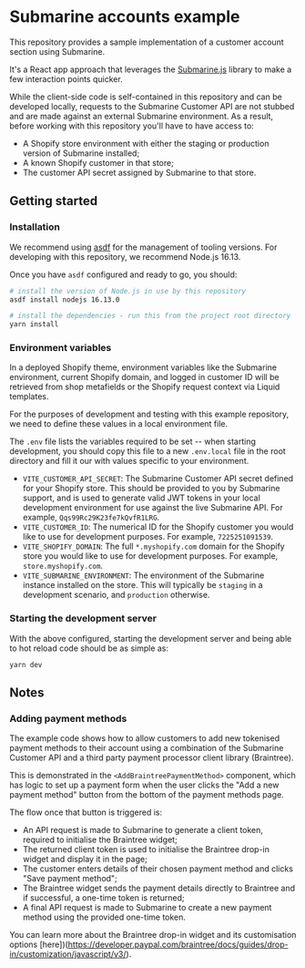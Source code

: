 # Submarine accounts example
This repository provides a sample implementation of a customer account section using Submarine.

It's a React app approach that leverages the [Submarine.js](https://github.com/submarine/submarine-js) library to make
a few interaction points quicker.

While the client-side code is self-contained in this repository and can be developed locally, requests to the Submarine
Customer API are not stubbed and are made against an external Submarine environment. As a result, before working with
this repository you'll have to have access to:

* A Shopify store environment with either the staging or production version of Submarine installed;
* A known Shopify customer in that store;
* The customer API secret assigned by Submarine to that store.

## Getting started

### Installation
We recommend using [asdf](https://github.com/asdf-vm/asdf) for the management of tooling versions. For developing with
this repository, we recommend Node.js 16.13.

Once you have `asdf` configured and ready to go, you should:

```bash
# install the version of Node.js in use by this repository
asdf install nodejs 16.13.0

# install the dependencies - run this from the project root directory
yarn install
```

### Environment variables
In a deployed Shopify theme, environment variables like the Submarine environment, current Shopify domain, and logged
in customer ID will be retrieved from shop metafields or the Shopify request context via Liquid templates.

For the purposes of development and testing with this example repository, we need to define these values in a local
environment file.

The `.env` file lists the variables required to be set -- when starting development, you should copy this file to a new
`.env.local` file in the root directory and fill it our with values specific to your environment.

* `VITE_CUSTOMER_API_SECRET`: The Submarine Customer API secret defined for your Shopify store. This should be provided
  to you by Submarine support, and is used to generate valid JWT tokens in your local development environment for use
  against the live Submarine API. For example, `Qqs99Rc29K23fe7kQvfR1LRG`.
* `VITE_CUSTOMER_ID`: The numerical ID for the Shopify customer you would like to use for development purposes. For
  example, `7225251091539`.
* `VITE_SHOPIFY_DOMAIN`: The full `*.myshopify.com` domain for the Shopify store you would like to use for development
  purposes. For example, `store.myshopify.com`.
* `VITE_SUBMARINE_ENVIRONMENT`: The environment of the Submarine instance installed on the store. This will typically
  be `staging` in a development scenario, and `production` otherwise.

### Starting the development server
With the above configured, starting the development server and being able to hot reload code should be as simple as:

```
yarn dev
```

## Notes

### Adding payment methods
The example code shows how to allow customers to add new tokenised payment methods to their account using a combination
of the Submarine Customer API and a third party payment processor client library (Braintree).

This is demonstrated in the `<AddBraintreePaymentMethod>` component, which has logic to set up a payment form when the
user clicks the "Add a new payment method" button from the bottom of the payment methods page.

The flow once that button is triggered is:

* An API request is made to Submarine to generate a client token, required to initialise the Braintree widget;
* The returned client token is used to initialise the Braintree drop-in widget and display it in the page;
* The customer enters details of their chosen payment method and clicks "Save payment method";
* The Braintree widget sends the payment details directly to Braintree and if successful, a one-time token is returned;
* A final API request is made to Submarine to create a new payment method using the provided one-time token.

You can learn more about the Braintree drop-in widget and its customisation options [here])(https://developer.paypal.com/braintree/docs/guides/drop-in/customization/javascript/v3/).
